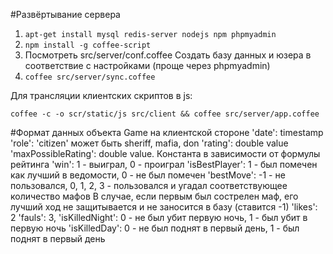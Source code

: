 #Развёртывание сервера
1. `apt-get install mysql redis-server nodejs npm phpmyadmin`
2. `npm install -g coffee-script`
3. Посмотреть src/server/conf.coffee
Создать базу данных и юзера в соответствие с настройками (проще через phpmyadmin)
4. `coffee src/server/sync.coffee`

Для трансляции клиентских скриптов в js:

`coffee -c -o scr/static/js src/client && coffee src/server/app.coffee`

#Формат данных объекта Game на клиентской стороне
'date': timestamp
'role': 'citizen' может быть sheriff, mafia, don
'rating': double value
'maxPossibleRating': double value. Константа в зависимости от формулы рейтинга
'win': 1 - выиграл, 0 - проиграл
'isBestPlayer': 1 - был помечен как лучший в ведомости, 0 - не был помечен
'bestMove':
-1 - не пользовался,
0, 1, 2, 3 - пользовался и угадал соответствующее количество мафов
В случае, если первым был сострелен маф, его лучший ход не защитывается и не заносится в базу (ставится -1)
'likes': 2
'fauls': 3,
'isKilledNight': 0 - не был убит первую ночь, 1 - был убит в первую ночь
'isKilledDay': 0 - не был поднят в первый день, 1 - был поднят в первый день
